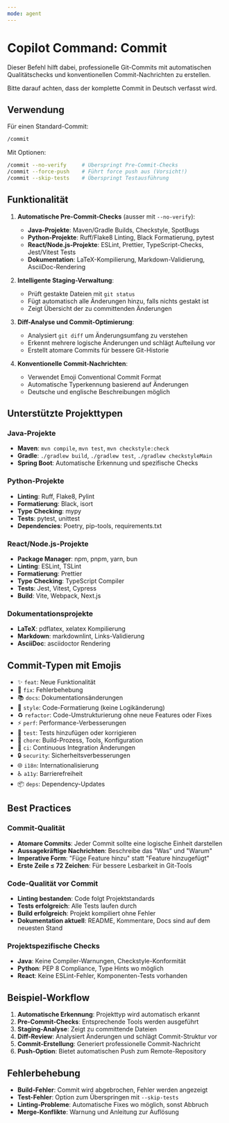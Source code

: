 ```yaml
---
mode: agent
---
```


# Copilot Command: Commit

Dieser Befehl hilft dabei, professionelle Git-Commits mit automatischen Qualitätschecks und konventionellen Commit-Nachrichten zu erstellen.

Bitte darauf achten, dass der komplette Commit in Deutsch verfasst wird.

## Verwendung

Für einen Standard-Commit:

```bash
/commit
```

Mit Optionen:

```bash
/commit --no-verify     # Überspringt Pre-Commit-Checks
/commit --force-push    # Führt force push aus (Vorsicht!)
/commit --skip-tests    # Überspringt Testausführung
```

## Funktionalität

1. **Automatische Pre-Commit-Checks** (ausser mit `--no-verify`):
   - **Java-Projekte**: Maven/Gradle Builds, Checkstyle, SpotBugs
   - **Python-Projekte**: Ruff/Flake8 Linting, Black Formatierung, pytest
   - **React/Node.js-Projekte**: ESLint, Prettier, TypeScript-Checks, Jest/Vitest Tests
   - **Dokumentation**: LaTeX-Kompilierung, Markdown-Validierung, AsciiDoc-Rendering

2. **Intelligente Staging-Verwaltung**:
   - Prüft gestakte Dateien mit `git status`
   - Fügt automatisch alle Änderungen hinzu, falls nichts gestakt ist
   - Zeigt Übersicht der zu committenden Änderungen

3. **Diff-Analyse und Commit-Optimierung**:
   - Analysiert `git diff` um Änderungsumfang zu verstehen
   - Erkennt mehrere logische Änderungen und schlägt Aufteilung vor
   - Erstellt atomare Commits für bessere Git-Historie

4. **Konventionelle Commit-Nachrichten**:
   - Verwendet Emoji Conventional Commit Format
   - Automatische Typerkennung basierend auf Änderungen
   - Deutsche und englische Beschreibungen möglich

## Unterstützte Projekttypen

### Java-Projekte

- **Maven**: `mvn compile`, `mvn test`, `mvn checkstyle:check`
- **Gradle**: `./gradlew build`, `./gradlew test`, `./gradlew checkstyleMain`
- **Spring Boot**: Automatische Erkennung und spezifische Checks

### Python-Projekte

- **Linting**: Ruff, Flake8, Pylint
- **Formatierung**: Black, isort
- **Type Checking**: mypy
- **Tests**: pytest, unittest
- **Dependencies**: Poetry, pip-tools, requirements.txt

### React/Node.js-Projekte

- **Package Manager**: npm, pnpm, yarn, bun
- **Linting**: ESLint, TSLint
- **Formatierung**: Prettier
- **Type Checking**: TypeScript Compiler
- **Tests**: Jest, Vitest, Cypress
- **Build**: Vite, Webpack, Next.js

### Dokumentationsprojekte

- **LaTeX**: pdflatex, xelatex Kompilierung
- **Markdown**: markdownlint, Links-Validierung
- **AsciiDoc**: asciidoctor Rendering

## Commit-Typen mit Emojis

- ✨ `feat`: Neue Funktionalität
- 🐛 `fix`: Fehlerbehebung
- 📚 `docs`: Dokumentationsänderungen
- 💎 `style`: Code-Formatierung (keine Logikänderung)
- ♻️ `refactor`: Code-Umstrukturierung ohne neue Features oder Fixes
- ⚡ `perf`: Performance-Verbesserungen
- 🧪 `test`: Tests hinzufügen oder korrigieren
- 🔧 `chore`: Build-Prozess, Tools, Konfiguration
- 🚀 `ci`: Continuous Integration Änderungen
- 🔒 `security`: Sicherheitsverbesserungen
- 🌐 `i18n`: Internationalisierung
- ♿ `a11y`: Barrierefreiheit
- 📦 `deps`: Dependency-Updates

## Best Practices

### Commit-Qualität

- **Atomare Commits**: Jeder Commit sollte eine logische Einheit darstellen
- **Aussagekräftige Nachrichten**: Beschreibe das "Was" und "Warum"
- **Imperative Form**: "Füge Feature hinzu" statt "Feature hinzugefügt"
- **Erste Zeile ≤ 72 Zeichen**: Für bessere Lesbarkeit in Git-Tools

### Code-Qualität vor Commit

- **Linting bestanden**: Code folgt Projektstandards
- **Tests erfolgreich**: Alle Tests laufen durch
- **Build erfolgreich**: Projekt kompiliert ohne Fehler
- **Dokumentation aktuell**: README, Kommentare, Docs sind auf dem neuesten Stand

### Projektspezifische Checks

- **Java**: Keine Compiler-Warnungen, Checkstyle-Konformität
- **Python**: PEP 8 Compliance, Type Hints wo möglich
- **React**: Keine ESLint-Fehler, Komponenten-Tests vorhanden

## Beispiel-Workflow

1. **Automatische Erkennung**: Projekttyp wird automatisch erkannt
2. **Pre-Commit-Checks**: Entsprechende Tools werden ausgeführt
3. **Staging-Analyse**: Zeigt zu committende Dateien
4. **Diff-Review**: Analysiert Änderungen und schlägt Commit-Struktur vor
5. **Commit-Erstellung**: Generiert professionelle Commit-Nachricht
6. **Push-Option**: Bietet automatischen Push zum Remote-Repository

## Fehlerbehebung

- **Build-Fehler**: Commit wird abgebrochen, Fehler werden angezeigt
- **Test-Fehler**: Option zum Überspringen mit `--skip-tests`
- **Linting-Probleme**: Automatische Fixes wo möglich, sonst Abbruch
- **Merge-Konflikte**: Warnung und Anleitung zur Auflösung
